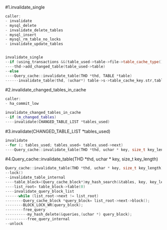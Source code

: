 #1.invalidate_single

```cpp
caller:
- invalidate
- mysql_delete
- invalidate_delete_tables
- mysql_insert
- mysql_rm_table_no_locks
- invalidate_update_tables


invalidate_single
--if (using_transactions &&(table_used->table->file->table_cache_type() ==HA_CACHE_TBL_TRANSACT))
----thd->add_changed_table(table_used->table)
--else
----Query_cache::invalidate_table(THD *thd, TABLE *table)
------invalidate_table(thd, (uchar*) table->s->table_cache_key.str,table->s->table_cache_key.length);
```


#2.invalidate_changed_tables_in_cache

```cpp
caller:
- ha_commit_low

invalidate_changed_tables_in_cache
--if (m_changed_tables)
----invalidate(CHANGED_TABLE_LIST *tables_used)

```

#3.invalidate(CHANGED_TABLE_LIST *tables_used)

```cpp
invalidate
--for (; tables_used; tables_used= tables_used->next)
----Query_cache::invalidate_table(THD *thd, uchar * key, size_t key_length)
```

#4.Query_cache::invalidate_table(THD *thd, uchar * key, size_t key_length)

```cpp
Query_cache::invalidate_table(THD *thd, uchar * key, size_t key_length)
--lock()
--invalidate_table_internal
----table_block=(Query_cache_block*)my_hash_search(&tables, key, key_length);
----list_root= table_block->table(0)
----invalidate_query_block_list
------while (list_root->next != list_root)
--------Query_cache_block *query_block= list_root->next->block();
--------BLOCK_LOCK_WR(query_block);
--------free_query
----------my_hash_delete(&queries,(uchar *) query_block);
----------free_query_internal
--unlock
```